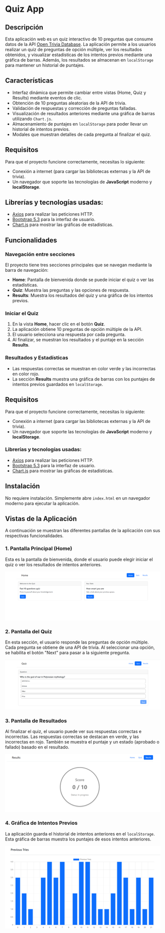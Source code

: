 # Quiz App

## Descripción

Esta aplicación web es un quiz interactivo de 10 preguntas que consume datos de la API [Open Trivia Database](https://opentdb.com/). La aplicación permite a los usuarios realizar un quiz de preguntas de opción múltiple, ver los resultados obtenidos, y visualizar estadísticas de los intentos previos mediante una gráfica de barras. Además, los resultados se almacenan en `localStorage` para mantener un historial de puntajes.

## Características

- Interfaz dinámica que permite cambiar entre vistas (Home, Quiz y Results) mediante eventos de clic.
- Obtención de 10 preguntas aleatorias de la API de trivia.
- Validación de respuestas y corrección de preguntas falladas.
- Visualización de resultados anteriores mediante una gráfica de barras utilizando `Chart.js`.
- Almacenamiento de puntajes en `localStorage` para poder llevar un historial de intentos previos.
- Modales que muestran detalles de cada pregunta al finalizar el quiz.
  
## Requisitos

Para que el proyecto funcione correctamente, necesitas lo siguiente:

- Conexión a internet (para cargar las bibliotecas externas y la API de trivia).
- Un navegador que soporte las tecnologías de **JavaScript** moderno y **localStorage**.

## Librerías y tecnologías usadas:

- [Axios](https://axios-http.com/) para realizar las peticiones HTTP.
- [Bootstrap 5.3](https://getbootstrap.com/) para la interfaz de usuario.
- [Chart.js](https://www.chartjs.org/) para mostrar las gráficas de estadísticas.

## Funcionalidades

### Navegación entre secciones

El proyecto tiene tres secciones principales que se navegan mediante la barra de navegación:

- **Home**: Pantalla de bienvenida donde se puede iniciar el quiz o ver las estadísticas.
- **Quiz**: Muestra las preguntas y las opciones de respuesta.
- **Results**: Muestra los resultados del quiz y una gráfica de los intentos previos.

### Iniciar el Quiz

1. En la vista **Home**, hacer clic en el botón **Quiz**.
2. La aplicación obtiene 10 preguntas de opción múltiple de la API.
3. El usuario selecciona una respuesta por cada pregunta.
4. Al finalizar, se muestran los resultados y el puntaje en la sección **Results**.

### Resultados y Estadísticas

- Las respuestas correctas se muestran en color verde y las incorrectas en color rojo.
- La sección **Results** muestra una gráfica de barras con los puntajes de intentos previos guardados en `localStorage`.

## Requisitos

Para que el proyecto funcione correctamente, necesitas lo siguiente:

- Conexión a internet (para cargar las bibliotecas externas y la API de trivia).
- Un navegador que soporte las tecnologías de **JavaScript** moderno y **localStorage**.

### Librerías y tecnologías usadas:

- [Axios](https://axios-http.com/) para realizar las peticiones HTTP.
- [Bootstrap 5.3](https://getbootstrap.com/) para la interfaz de usuario.
- [Chart.js](https://www.chartjs.org/) para mostrar las gráficas de estadísticas.

## Instalación

No requiere instalación. Simplemente abre `index.html` en un navegador moderno para ejecutar la aplicación.


## Vistas de la Aplicación

A continuación se muestran las diferentes pantallas de la aplicación con sus respectivas funcionalidades.

### 1. Pantalla Principal (Home)
Esta es la pantalla de bienvenida, donde el usuario puede elegir iniciar el quiz o ver los resultados de intentos anteriores.

![Pantalla Home](./img/pantallaHome.png)

### 2. Pantalla del Quiz
En esta sección, el usuario responde las preguntas de opción múltiple. Cada pregunta se obtiene de una API de trivia. Al seleccionar una opción, se habilita el botón "Next" para pasar a la siguiente pregunta.

![Pantalla Quiz](./img/pantallaQuiz.png)

### 3. Pantalla de Resultados
Al finalizar el quiz, el usuario puede ver sus respuestas correctas e incorrectas. Las respuestas correctas se destacan en verde, y las incorrectas en rojo. También se muestra el puntaje y un estado (aprobado o fallado) basado en el resultado.

![Pantalla Resultados](./img/pantallaResults.png)

### 4. Gráfica de Intentos Previos
La aplicación guarda el historial de intentos anteriores en el `localStorage`. Esta gráfica de barras muestra los puntajes de esos intentos anteriores.

![Gráfica de Intentos](./img/pantallaGrafico.png)
